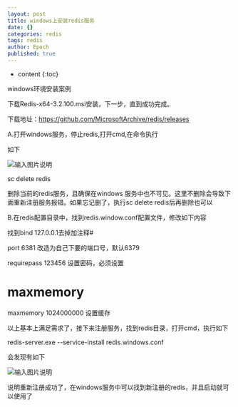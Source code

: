 ```yaml
---
layout: post
title: windows上安装redis服务
date: {}
categories: redis
tags: redis
author: Epoch
published: true
---
```


* content
{:toc}

windows环境安装案例

下载Redis-x64-3.2.100.msi安装，下一步，直到成功完成。

下载地址：https://github.com/MicrosoftArchive/redis/releases

A.打开windows服务，停止redis,打开cmd,在命令执行

如下

![输入图片说明](https://images.gitee.com/uploads/images/2018/1009/093537_a0f91776_626204.png "屏幕截图.png")

sc delete redis

删除当前的redis服务，且确保在windows 服务中也不可见。这里不删除会导致下面重新注册服务报错。如果忘记删了，执行sc delete redis后再删除也可以

B.在redis配置目录中，找到redis.window.conf配置文件，修改如下内容

找到bind 127.0.0.1去掉加注释#

port 6381  改造为自己下要的端口号，默认6379

requirepass 123456 设置密码，必须设置

# maxmemory <bytes>

maxmemory 1024000000  设置缓存

以上基本上满足需求了，接下来注册服务，找到redis目录，打开cmd，执行如下

redis-server.exe --service-install redis.windows.conf

会发现有如下

![输入图片说明](https://images.gitee.com/uploads/images/2018/0921/102856_312e1326_626204.png "屏幕截图.png")

说明重新注册成功了，在windows服务中可以找到新注册的redis，并且启动就可以使用了
